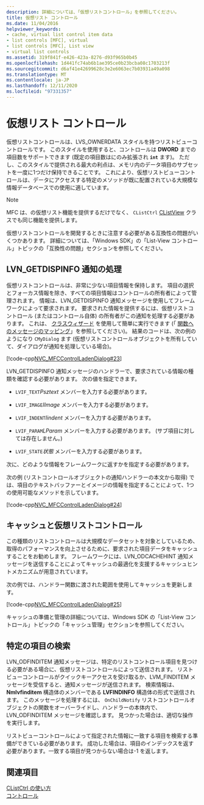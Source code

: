 ```yaml
---
description: 詳細については、「仮想リストコントロール」を参照してください。
title: 仮想リスト コントロール
ms.date: 11/04/2016
helpviewer_keywords:
- cache, virtual list control item data
- list controls [MFC], virtual
- list controls [MFC], List view
- virtual list controls
ms.assetid: 319f841f-e426-423a-8276-d93f965b0b45
ms.openlocfilehash: 1d441fc74ab6b1ae395ce0b23bcba08c1703213f
ms.sourcegitcommit: d6af41e42699628c3e2e6063ec7b03931a49a098
ms.translationtype: MT
ms.contentlocale: ja-JP
ms.lasthandoff: 12/11/2020
ms.locfileid: "97331357"
---
```

# <a name="virtual-list-controls"></a>仮想リスト コントロール

仮想リストコントロールは、LVS_OWNERDATA スタイルを持つリストビューコントロールです。 このスタイルを使用すると、コントロールは **DWORD** までの項目数をサポートできます (既定の項目数はにのみ拡張され **`int`** ます)。 ただし、このスタイルで提供される最大の利点は、メモリ内のデータ項目のサブセットを一度に1つだけ保持できることです。 これにより、仮想リストビューコントロールは、データにアクセスする特定のメソッドが既に配置されている大規模な情報データベースでの使用に適しています。

> [!NOTE]
> MFC は、の仮想リスト機能を提供するだけでなく、 `CListCtrl` [CListView](../mfc/reference/clistview-class.md) クラスでも同じ機能を提供します。

仮想リストコントロールを開発するときに注意する必要がある互換性の問題がいくつかあります。 詳細については、「Windows SDK」の「List-View コントロール」トピックの「互換性の問題」セクションを参照してください。

## <a name="handling-the-lvn_getdispinfo-notification"></a>LVN_GETDISPINFO 通知の処理

仮想リストコントロールは、非常に少ない項目情報を保持します。 項目の選択とフォーカス情報を除き、すべての項目情報はコントロールの所有者によって管理されます。 情報は、LVN_GETDISPINFO 通知メッセージを使用してフレームワークによって要求されます。 要求された情報を提供するには、仮想リストコントロール (またはコントロール自体) の所有者がこの通知を処理する必要があります。 これは、 [クラスウィザード](reference/mfc-class-wizard.md) を使用して簡単に実行できます (「 [関数へのメッセージのマッピング](../mfc/reference/mapping-messages-to-functions.md)」を参照してください)。 結果のコードは、次の例のようになり `CMyDialog` ます (仮想リストコントロールオブジェクトを所有していて、ダイアログが通知を処理している場合)。

[!code-cpp[NVC_MFCControlLadenDialog#23](../mfc/codesnippet/cpp/virtual-list-controls_1.cpp)]

LVN_GETDISPINFO 通知メッセージのハンドラーで、要求されている情報の種類を確認する必要があります。 次の値を指定できます。

- `LVIF_TEXT`*Psztext* メンバーを入力する必要があります。

- `LVIF_IMAGE`*IImage* メンバーを入力する必要があります。

- `LVIF_INDENT`*Iindent* メンバーを入力する必要があります。

- `LVIF_PARAM`*LParam* メンバーを入力する必要があります。 (サブ項目に対しては存在しません。)

- `LVIF_STATE`*状態* メンバーを入力する必要があります。

次に、どのような情報をフレームワークに返すかを指定する必要があります。

次の例 (リストコントロールオブジェクトの通知ハンドラーの本文から取得) では、項目のテキストバッファーとイメージの情報を指定することによって、1つの使用可能なメソッドを示しています。

[!code-cpp[NVC_MFCControlLadenDialog#24](../mfc/codesnippet/cpp/virtual-list-controls_2.cpp)]

## <a name="caching-and-virtual-list-controls"></a>キャッシュと仮想リストコントロール

この種類のリストコントロールは大規模なデータセットを対象としているため、取得のパフォーマンスを向上させるために、要求された項目データをキャッシュすることをお勧めします。 フレームワークには、LVN_ODCACHEHINT 通知メッセージを送信することによってキャッシュの最適化を支援するキャッシュヒントメカニズムが用意されています。

次の例では、ハンドラー関数に渡された範囲を使用してキャッシュを更新します。

[!code-cpp[NVC_MFCControlLadenDialog#25](../mfc/codesnippet/cpp/virtual-list-controls_3.cpp)]

キャッシュの準備と管理の詳細については、Windows SDK の「List-View コントロール」トピックの「キャッシュ管理」セクションを参照してください。

## <a name="finding-specific-items"></a>特定の項目の検索

LVN_ODFINDITEM 通知メッセージは、特定のリストコントロール項目を見つける必要がある場合に、仮想リストコントロールによって送信されます。 リストビューコントロールがクイックキーアクセスを受け取るか、LVM_FINDITEM メッセージを受信すると、通知メッセージが送信されます。 検索情報は、 **Nmlvfinditem** 構造体のメンバーである **LVFINDINFO** 構造体の形式で送信されます。 このメッセージを処理するには、 `OnChildNotify` リストコントロールオブジェクトの関数をオーバーライドし、ハンドラーの本体内で、LVN_ODFINDITEM メッセージを確認します。 見つかった場合は、適切な操作を実行します。

リストビューコントロールによって指定された情報に一致する項目を検索する準備ができている必要があります。 成功した場合は、項目のインデックスを返す必要があります。一致する項目が見つからない場合は-1 を返します。

## <a name="see-also"></a>関連項目

[CListCtrl の使い方](../mfc/using-clistctrl.md)<br/>
[コントロール](../mfc/controls-mfc.md)
